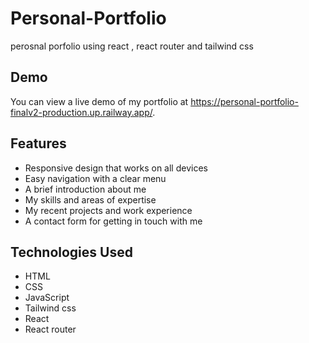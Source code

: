 # Personal-Portfolio
perosnal porfolio using react , react router and tailwind css
## Demo 
You can view a live demo of my portfolio at https://personal-portfolio-finalv2-production.up.railway.app/.
 
## Features
- Responsive design that works on all devices
- Easy navigation with a clear menu
- A brief introduction about me
- My skills and areas of expertise
- My recent projects and work experience
- A contact form for getting in touch with me

## Technologies Used
- HTML
- CSS
- JavaScript
- Tailwind css
- React
- React router
